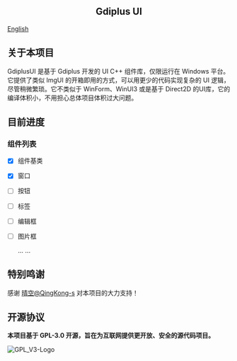 <h2 align="center">Gdiplus UI</h2>

[English](./readme_en.md)

## 关于本项目

GdiplusUI 是基于 Gdiplus 开发的 UI C++ 组件库，仅限运行在 Windows 平台。它提供了类似 ImgUI 的开箱即用的方式，可以用更少的代码实现复杂的 UI 逻辑，尽管稍微繁琐。它不类似于 WinForm、WinUI3 或是基于 Direct2D 的UI库，它的编译体积小，不用担心总体项目体积过大问题。

## 目前进度

### 组件列表

- [x] 组件基类

- [x] 窗口

- [ ] 按钮

- [ ] 标签

- [ ] 编辑框

- [ ] 图片框

  ... ...

## 特别鸣谢

感谢 [晴空@QingKong-s](https://github.com/QingKong-s) 对本项目的大力支持！

## 开源协议

**本项目基于 GPL-3.0 开源，旨在为互联网提供更开放、安全的源代码项目。**

![GPL_V3-Logo](..\UIEngine\GPL_V3-Logo.png)

